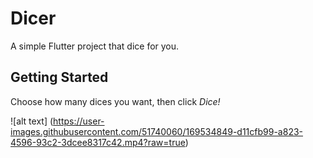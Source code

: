 # Dicer

A simple Flutter project that dice for you.

## Getting Started

Choose how many dices you want, then click *Dice!*

![alt text] (https://user-images.githubusercontent.com/51740060/169534849-d11cfb99-a823-4596-93c2-3dcee8317c42.mp4?raw=true)
